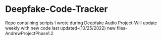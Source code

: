 # Deepfake-Code-Tracker
Repo containing scripts I wrote during Deepfake Audio Project-Will update weekly with new code 
last updated-(10/25/2022)
new files-AndrewProjectPhase1.2
